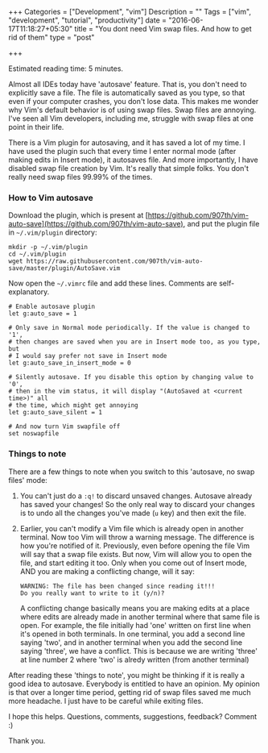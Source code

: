 +++
Categories = ["Development", "vim"]
Description = ""
Tags = ["vim", "development", "tutorial", "productivity"]
date = "2016-06-17T11:18:27+05:30"
title = "You dont need Vim swap files. And how to get rid of them"
type = "post"

+++

Estimated reading time: 5 minutes.


Almost all IDEs today have 'autosave' feature. That is, you don't need to
explicitly save a file. The file is automatically saved as you type, so that
even if your computer crashes, you don't lose data. This makes me wonder why
Vim's default behavior is of using swap files. Swap files are annoying.
I've seen all Vim developers, including me, struggle with swap files at one
point in their life.

There is a Vim plugin for autosaving, and it has saved a lot of my time. I have
used the plugin such that every time I enter normal mode (after making edits in
Insert mode), it autosaves file. And more importantly, I have disabled swap
file creation by Vim. It's really that simple folks. You don't really need swap
files 99.99% of the times.

### How to Vim autosave

Download the plugin, which is present at
[https://github.com/907th/vim-auto-save](https://github.com/907th/vim-auto-save), and put the plugin file in `~/.vim/plugin` directory:

    mkdir -p ~/.vim/plugin
    cd ~/.vim/plugin
    wget https://raw.githubusercontent.com/907th/vim-auto-save/master/plugin/AutoSave.vim

Now open the `~/.vimrc` file and add these lines. Comments are
self-explanatory.

    # Enable autosave plugin
    let g:auto_save = 1

    # Only save in Normal mode periodically. If the value is changed to '1',
    # then changes are saved when you are in Insert mode too, as you type, but
    # I would say prefer not save in Insert mode
    let g:auto_save_in_insert_mode = 0

    # Silently autosave. If you disable this option by changing value to '0',
    # then in the vim status, it will display "(AutoSaved at <current time>)" all
    # the time, which might get annoying
    let g:auto_save_silent = 1

    # And now turn Vim swapfile off
    set noswapfile


### Things to note
There are a few things to note when you switch to this 'autosave, no swap
files' mode:

1. You can't just do a `:q!` to discard unsaved changes.  Autosave already has
   saved your changes! So the only real way to discard your changes is to undo
   all the changes you've made (`u` key) and then exit the file.
2. Earlier, you can't modify a Vim file which is already open in another
   terminal. Now too Vim will throw a warning message. The difference is how
   you're notified of it. Previously, even before opening the file Vim will say
   that a swap file exists. But now, Vim will allow you to open the file, and
   start editing it too. Only when you come out of Insert mode, AND you are
   making a conflicting change, will it say:

    ```
    WARNING: The file has been changed since reading it!!!
    Do you really want to write to it (y/n)?
    ```

    A conflicting change basically means you are making edits at a place where
    edits are already made in another terminal where that same file is open.
    For example, the file initially had 'one' written on first line when it's
    opened in both terminals. In one terminal, you add a second line saying
    'two', and in another terminal when you add the second line saying 'three',
    we have a conflict. This is because we are writing 'three' at line number 2
    where 'two' is alredy written (from another terminal)

After reading these 'things to note', you might be thinking if it is really a good idea to autosave. Everybody is entitled to have an opinion. My opinion is that over a longer time period, getting rid of swap files saved me much more headache. I just have to be careful while exiting files.

I hope this helps. Questions, comments, suggestions, feedback? Comment :)

Thank you.
